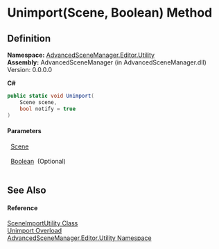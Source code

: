 # Unimport(Scene, Boolean) Method




## Definition
**Namespace:** <a href="N_AdvancedSceneManager_Editor_Utility.md">AdvancedSceneManager.Editor.Utility</a>  
**Assembly:** AdvancedSceneManager (in AdvancedSceneManager.dll) Version: 0.0.0.0

**C#**
``` C#
public static void Unimport(
	Scene scene,
	bool notify = true
)
```



#### Parameters
<dl><dt>  <a href="T_AdvancedSceneManager_Models_Scene.md">Scene</a></dt><dd> </dd><dt>  <a href="https://learn.microsoft.com/dotnet/api/system.boolean" target="_blank" rel="noopener noreferrer">Boolean</a>  (Optional)</dt><dd> </dd></dl>

## See Also


#### Reference
<a href="T_AdvancedSceneManager_Editor_Utility_SceneImportUtility.md">SceneImportUtility Class</a>  
<a href="Overload_AdvancedSceneManager_Editor_Utility_SceneImportUtility_Unimport.md">Unimport Overload</a>  
<a href="N_AdvancedSceneManager_Editor_Utility.md">AdvancedSceneManager.Editor.Utility Namespace</a>  
